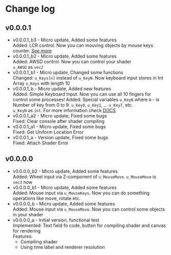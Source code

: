 # Change log

## v0.0.0.1
* v0.0.0.1_b3 - Micro update, Added some features\
  Added: LCR control. Now you can mouving objects by mouse keys counter. [See more](https://youtu.be/WAGf7dFbBLc)
* v0.0.0.1_b2 - Micro update, Added some features\
  Added: AWSD control. Now you can control your shader\
  `u_AWSD` as `vec2`
* v0.0.0.1_b1 - Micro update, Changed some functions\
  Changed: `u_Keys[n]` instead of `u_KeyN`. Now keyboard input stores in Int Array `u_Keys` with length 10
* v0.0.0.1_b - Micro update, Added new features\
  Added: Simple Keyboard Input. Now you can use all 10 fingers for control some processes!
  Added: Special variables `u_KeyN` where `N` - is Number of key from 0 to 9: `u_Key0`, `u_Key1`, ... `u_Key7`, etc.\
  `u_KeyN` as `int`. For more information check [DOCS](docs/v0.0.0.1/v0.0.0.1_b.md)
* v0.0.0.1_a2 - Micro update, Fixed some bugs\
  Fixed: Clear console after shader compiling
* v0.0.0.1_a1 - Micro update, Fixed some bugs\
  Fixed: Get Uniform Location Error
* v0.0.0.1_a - Version update, Fixed some bugs\
  Fixed: Attach Shader Error

## v0.0.0.0
* v0.0.0.0_b2 - Micro update, Added some features\
  Added: Wheel input via Z-component of `u_MouseMove`. `u_MouseMove` is `vec3` now
* v0.0.0.0_b1 - Micro update, Added some features\
  Added: Mouse input via `u_MouseKeys`. Now you can do something operations like move, rotate etc.
* v0.0.0.0_b - Micro update, Added some features\
  Added: Mouse input via `u_MouseMove`. Now you can control some objects in your shader
* v0.0.0.0_a - Initial version, functional test\
  Implemented: Text field fo code, button for compiling shader and canvas for rendering\
  Features:
  * Compiling shader
  * Using time label and renderer resolution
